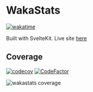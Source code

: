 # WakaStats
[![wakatime](https://wakatime.com/badge/github/cesarnml/waka-shortcut-time-stats.svg)](https://wakatime.com/badge/github/cesarnml/waka-shortcut-time-stats)

Built with SvelteKit. Live site [here](https://codingstats.vercel.app)

## Coverage

[![codecov](https://codecov.io/gh/cesarnml/waka-shortcut-time-stats/branch/main/graph/badge.svg?token=wyQL5kG765)](https://codecov.io/gh/cesarnml/waka-shortcut-time-stats)
[![CodeFactor](https://www.codefactor.io/repository/github/cesarnml/waka-shortcut-time-stats/badge)](https://www.codefactor.io/repository/github/cesarnml/waka-shortcut-time-stats)

![wakastats coverage](https://codecov.io/gh/cesarnml/waka-shortcut-time-stats/branch/main/graphs/sunburst.svg?token=wyQL5kG765)
